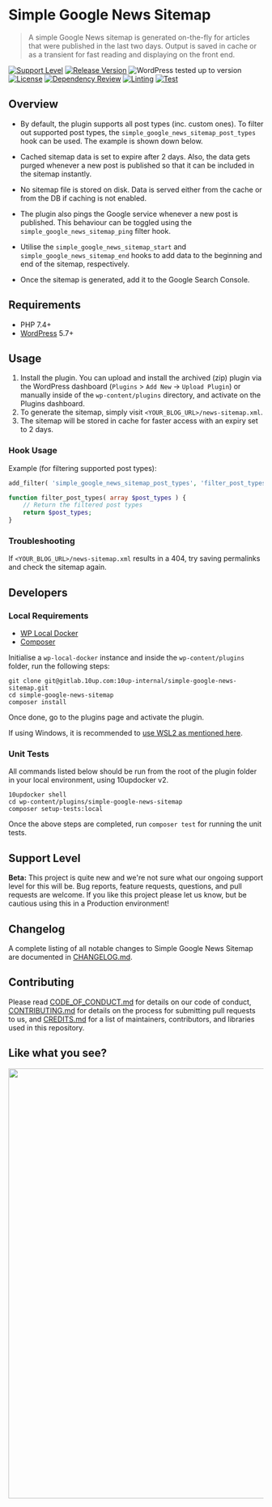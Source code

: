 # Simple Google News Sitemap

> A simple Google News sitemap is generated on-the-fly for articles that were published in the last two days. Output is saved in cache or as a transient for fast reading and displaying on the front end.

[![Support Level](https://img.shields.io/badge/support-beta-blueviolet.svg)](#support-level) [![Release Version](https://img.shields.io/github/release/10up/simple-google-news-sitemap.svg)](https://github.com/10up/simple-google-news-sitemap/releases/latest) ![WordPress tested up to version](https://img.shields.io/wordpress/plugin/tested/simple-google-news-sitemap?label=WordPress) [![License](https://img.shields.io/github/license/10up/simple-google-news-sitemap.svg)](https://github.com/10up/simple-google-news-sitemap/blob/develop/LICENSE.md) [![Dependency Review](https://github.com/10up/simple-google-news-sitemap/actions/workflows/dependency-review.yml/badge.svg)](https://github.com/10up/simple-google-news-sitemap/actions/workflows/dependency-review.yml) [![Linting](https://github.com/10up/simple-google-news-sitemap/actions/workflows/lint.yml/badge.svg)](https://github.com/10up/simple-google-news-sitemap/actions/workflows/lint.yml) [![Test](https://github.com/10up/simple-google-news-sitemap/actions/workflows/test.yml/badge.svg)](https://github.com/10up/simple-google-news-sitemap/actions/workflows/test.yml)

## Overview

- By default, the plugin supports all post types (inc. custom ones). To filter out supported post types, the `simple_google_news_sitemap_post_types` hook can be used. The example is shown down below.

- Cached sitemap data is set to expire after 2 days. Also, the data gets purged whenever a new post is published so that it can be included in the sitemap instantly.

- No sitemap file is stored on disk. Data is served either from the cache or from the DB if caching is not enabled.

- The plugin also pings the Google service whenever a new post is published. This behaviour can be toggled using the `simple_google_news_sitemap_ping` filter hook.

- Utilise the `simple_google_news_sitemap_start` and `simple_google_news_sitemap_end` hooks to add data to the beginning and end of the sitemap, respectively.

- Once the sitemap is generated, add it to the Google Search Console.

## Requirements

- PHP 7.4+
- [WordPress](http://wordpress.org/) 5.7+

## Usage

1. Install the plugin. You can upload and install the archived (zip) plugin via the WordPress dashboard (`Plugins` > `Add New` -> `Upload Plugin`) or manually inside of the `wp-content/plugins` directory, and activate on the Plugins dashboard.
2. To generate the sitemap, simply visit `<YOUR_BLOG_URL>/news-sitemap.xml`.
3. The sitemap will be stored in cache for faster access with an expiry set to 2 days.

### Hook Usage

Example (for filtering supported post types):

```php
add_filter( 'simple_google_news_sitemap_post_types', 'filter_post_types' );

function filter_post_types( array $post_types ) {
    // Return the filtered post types
    return $post_types;
}
```

### Troubleshooting

If `<YOUR_BLOG_URL>/news-sitemap.xml` results in a 404, try saving permalinks and check the sitemap again.

## Developers

### Local Requirements

- [WP Local Docker](https://github.com/10up/wp-local-docker-v2)
- [Composer](https://getcomposer.org)

Initialise a `wp-local-docker` instance and inside the `wp-content/plugins` folder, run the following steps:

```console
git clone git@gitlab.10up.com:10up-internal/simple-google-news-sitemap.git
cd simple-google-news-sitemap
composer install
```

Once done, go to the plugins page and activate the plugin.

If using Windows, it is recommended to [use WSL2 as mentioned here](https://github.com/10up/wp-local-docker-v2#windows).

### Unit Tests

All commands listed below should be run from the root of the plugin folder in your local environment, using 10updocker v2.

```console
10updocker shell
cd wp-content/plugins/simple-google-news-sitemap
composer setup-tests:local
```

Once the above steps are completed, run `composer test` for running the unit tests.

## Support Level

**Beta:** This project is quite new and we're not sure what our ongoing support level for this will be. Bug reports, feature requests, questions, and pull requests are welcome. If you like this project please let us know, but be cautious using this in a Production environment!

## Changelog

A complete listing of all notable changes to Simple Google News Sitemap are documented in [CHANGELOG.md](https://github.com/10up/simple-google-news-sitemap/blob/develop/CHANGELOG.md).

## Contributing

Please read [CODE_OF_CONDUCT.md](https://github.com/10up/simple-google-news-sitemap/blob/develop/CODE_OF_CONDUCT.md) for details on our code of conduct, [CONTRIBUTING.md](https://github.com/10up/simple-google-news-sitemap/blob/develop/CONTRIBUTING.md) for details on the process for submitting pull requests to us, and [CREDITS.md](https://github.com/10up/simple-google-news-sitemap/blob/develop/CREDITS.md) for a list of maintainers, contributors, and libraries used in this repository.

## Like what you see?

<a href="http://10up.com/contact/"><img src="https://10up.com/uploads/2016/10/10up-Github-Banner.png" width="850"></a>
